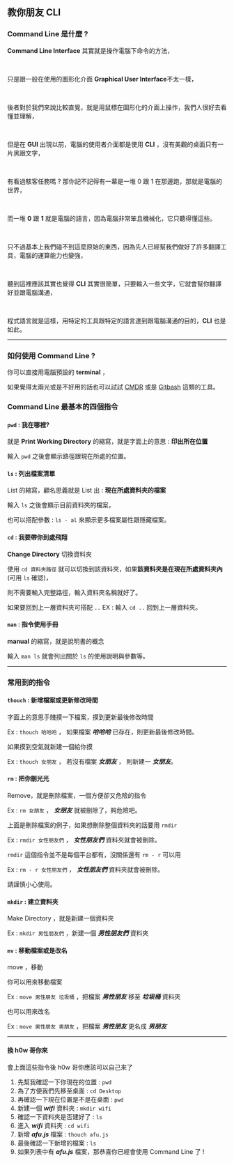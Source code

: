## 教你朋友 CLI

### Command Line 是什麼 ?

**Command Line Interface** 其實就是操作電腦下命令的方法，

<br />

只是跟一般在使用的圖形化介面 **Graphical User Interface**不太一樣，

<br />

後者對於我們來說比較直覺，就是用鼠標在圖形化的介面上操作，我們人很好去看懂並理解，

<br />

但是在 **GUI** 出現以前，電腦的使用者介面都是使用 **CLI** ，沒有美觀的桌面只有一片黑跟文字，

<br />

有看過駭客任務嗎 ? 那你記不記得有一幕是一堆 0 跟 1 在那邊跑，那就是電腦的世界，

<br />

而一堆 **0** 跟 **1** 就是電腦的語言，因為電腦非常笨且機械化，它只聽得懂這些。

<br />

只不過基本上我們碰不到這麼原始的東西，因為先人已經幫我們做好了許多翻譯工具，電腦的運算能力也變強，

<br />

聽到這裡應該其實也覺得 **CLI** 其實很簡單，只要輸入一些文字，它就會幫你翻譯好並跟電腦溝通，

<br />

程式語言就是這樣，用特定的工具跟特定的語言達到跟電腦溝通的目的，**CLI** 也是如此。



****

### 如何使用 Command Line ?



你可以直接用電腦預設的 **terminal** ，

如果覺得太兩光或是不好用的話也可以試試  [CMDR](https://blog.miniasp.com/post/2015/09/27/Useful-tool-Cmder) 或是  [Gitbash](https://gitforwindows.org/)  這類的工具。



### Command Line 最基本的四個指令



#### `pwd` : 我在哪裡?

就是 **Print Working Directory** 的縮寫，就是字面上的意思 : **印出所在位置**



輸入 `pwd` 之後會顯示路徑跟現在所處的位置。





#### `ls` : 列出檔案清單

List 的縮寫，顧名思義就是 List 出 : **現在所處資料夾的檔案**



輸入 `ls` 之後會顯示目前資料夾的檔案，



也可以搭配參數 : `ls - al` 來顯示更多檔案屬性跟隱藏檔案。





#### `cd` : 我要帶你到處飛翔

**Change Directory** 切換資料夾



使用 `cd 資料夾路徑` 就可以切換到該資料夾，如果**該資料夾是在現在所處資料夾內** (可用 `ls` 確認)，



則不需要輸入完整路徑，輸入資料夾名稱就好了。



如果要回到上一層資料夾可搭配 `..`  EX :  輸入 `cd ..`  回到上一層資料夾。





#### `man` : 指令使用手冊

**manual** 的縮寫，就是說明書的概念



輸入 `man ls` 就會列出關於 `ls` 的使用說明與參數等。



------

### 常用到的指令



#### `thouch`  : 新增檔案或更新修改時間

字面上的意思手賤摸一下檔案，摸到更新最後修改時間



Ex : `thouch 哈哈哈` ， 如果檔案 ***哈哈哈*** 已存在，則更新最後修改時間。



如果摸到空氣就新建一個給你摸



Ex : `thouch 女朋友` ， 若沒有檔案  ***女朋友*** ， 則新建一 ***女朋友***。



#### `rm` : 把你刪光光

Remove，就是刪除檔案，一個方便卻又危險的指令



Ex : `rm 女朋友` ， ***女朋友*** 就被刪除了，夠危險吧。



上面是刪除檔案的例子，如果想刪除整個資料夾的話要用 `rmdir`



Ex : `rmdir 女性朋友們` ， ***女性朋友們***  資料夾就會被刪除。



`rmdir` 這個指令並不是每個平台都有，沒關係還有 `rm - r` 可以用



Ex : `rm - r 女性朋友們` ， ***女性朋友們***  資料夾就會被刪除。



請謹慎小心使用。





#### `mkdir` : 建立資料夾

Make Directory ，就是新建一個資料夾



Ex : `mkdir 男性朋友們` ，新建一個 ***男性朋友們***  資料夾





#### `mv` : 移動檔案或是改名

move ，移動



你可以用來移動檔案



Ex : `move 男性朋友 垃圾桶` ，把檔案 ***男性朋友*** 移至 ***垃圾桶*** 資料夾



也可以用來改名



Ex : `move 男性朋友 男朋友` ，把檔案 ***男性朋友*** 更名成 ***男朋友***



------



#### 換 h0w 哥你來

會上面這些指令後 h0w 哥你應該可以自己來了



1. 先幫我確認一下你現在的位置 : `pwd`
2. 為了方便我們先移至桌面 : `cd Desktop`
3. 再確認一下現在位置是不是在桌面 :  `pwd`
4. 新建一個 ***wifi*** 資料夾 : `mkdir wifi`
5. 確認一下資料夾是否建好了 : `ls`
6. 進入 ***wifi*** 資料夾 : `cd wifi`
7. 新增 ***afu.js*** 檔案 : `thouch afu.js`
8. 最後確認一下新增的檔案 : `ls`
9. 如果列表中有 ***afu.js*** 檔案，那恭喜你已經會使用 Command Line 了 !



